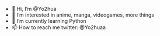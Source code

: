 - 👋 Hi, I’m @Yo2hua
- 👀 I’m interested in anime, manga, videogames, more things
- 🌱 I’m currently learning Python
- 📫 How to reach me twitter: @Yo2huaa

<!---
Yo2hua/Yo2hua is a ✨ special ✨ repository because its `README.md` (this file) appears on your GitHub profile.
You can click the Preview link to take a look at your changes.
--->
